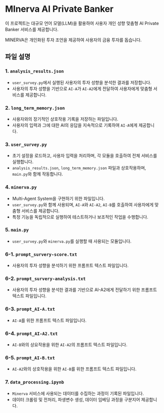 # MInerva AI Private Banker

이 프로젝트는 대규모 언어 모델(LLM)을 활용하여 사용자 개인 성향 맞춤형 AI Private Banker 서비스를 제공합니다.

MINERVA은 개인화된 투자 조언을 제공하여 사용자의 금융 투자를 돕습니다.

## 파일 설명

### 1. `analysis_results.json`

- `user_survey.py`에서 실행된 사용자의 투자 성향을 분석한 결과를 저장합니다.
- 사용자의 투자 성향을 기반으로 `AI-A`가 `AI-A2`에게 전달하여 사용자에게 맞춤형 서비스를 제공합니다.

### 2. `long_term_memory.json`

- 사용자와의 장기적인 상호작용 기록을 저장하는 파일입니다.
- 사용자의 입력과 그에 대한 AI의 응답을 지속적으로 기록하여 `AI-A`에게 제공합니다.

### 3. `user_survey.py`

- 초기 설정을 로드하고, 사용자 입력을 처리하며, 각 모듈을 호출하여 전체 서비스를 실행합니다.
- `analysis_results.json`, `long_term_memory.json` 파일과 상호작용하며, `main.py`와 함께 작동합니다.

### 4. `minerva.py`

- Multi-Agent System을 구현하기 위한 파일입니다.
- `user_survey.py`와 함께 사용되며, `AI-A`와 `AI-A2`, `AI-B`를 호출하여 사용자에게 맞춤형 서비스를 제공합니다.
- 특정 기능을 독립적으로 실행하여 테스트하거나 보조적인 작업을 수행합니다.

### 5. `main.py`

- `user_survey.py`와 `minerva.py`를 실행할 때 사용되는 모듈입니다.

### 6-1. `prompt_survery-score.txt`

- 사용자의 투자 성향을 분석하기 위한 프롬프트 텍스트 파일입니다.

### 6-2. `prompt_survery-analysis.txt`

- 사용자의 투자 성향을 분석한 결과를 기반으로 AI-A2에게 전달하기 위한 프롬프트 텍스트 파일입니다.

### 6-3. `prompt_AI-A.txt`

- `AI-A`를 위한 프롬프트 텍스트 파일입니다.

### 6-4. `prompt_AI-A2.txt`

- `AI-B`와의 상요작용을 위한 `AI-A2`의 프롬프트 텍스트 파일입니다.

### 6-5. `prompt_AI-B.txt`

- `AI-A2`와의 상호작용을 위한 `AI-B`를 위한 프롬프트 텍스트 파일입니다.

### 7. `data_processing.ipynb`

- `Minerva` 서비스에 사용되는 데이터를 수집하는 과정이 기록된 파일입니다.
- 데이터 크롤링 및 전처리, 파생변수 생성, 데이터 임베딩 과정을 구분지어 제공합니다.
